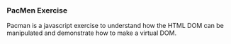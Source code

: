 ### PacMen Exercise
Pacman is a javascript exercise to understand how the HTML DOM can be manipulated and demonstrate how to make a virtual DOM.


